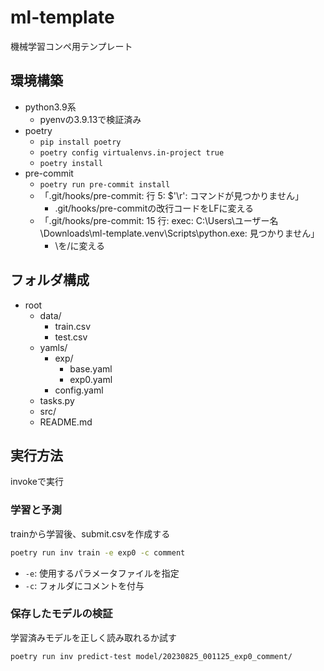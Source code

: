 # ml-template
機械学習コンペ用テンプレート

## 環境構築
- python3.9系
    - pyenvの3.9.13で検証済み
- poetry
    - `pip install poetry`
    - `poetry config virtualenvs.in-project true`
    - `poetry install`
- pre-commit
    - `poetry run pre-commit install`
    - 「.git/hooks/pre-commit: 行 5: $'\r': コマンドが見つかりません」
        - .git/hooks/pre-commitの改行コードをLFに変える
    - 「.git/hooks/pre-commit: 15 行: exec: C:\Users\ユーザー名\Downloads\ml-template\.venv\Scripts\python.exe: 見つかりません」
        - \を/に変える

## フォルダ構成
- root
    - data/
        - train.csv
        - test.csv
    - yamls/
        - exp/
            - base.yaml
            - exp0.yaml
        - config.yaml
    - tasks.py
    - src/
    - README.md


## 実行方法
invokeで実行

### 学習と予測
trainから学習後、submit.csvを作成する

```sh
poetry run inv train -e exp0 -c comment
```

- `-e`: 使用するパラメータファイルを指定
- `-c`: フォルダにコメントを付与

### 保存したモデルの検証
学習済みモデルを正しく読み取れるか試す

```sh
poetry run inv predict-test model/20230825_001125_exp0_comment/
```
